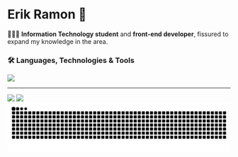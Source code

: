 <h1 >Erik Ramon 🚀</h1>

👨🏻‍💻 **Information Technology student** and **front-end developer**, fissured to expand my knowledge in the area.



### 🛠️ Languages, Technologies & Tools

<div style="display: flex">
  <img src="https://skillicons.dev/icons?i=react,javascript,html,css,java,arduino,vscode,git,github" />
</div>

---

<div align="left">
  <img height="180em" src="https://github-readme-stats.vercel.app/api?username=Erik3331&theme=omni&show_icons=true&hide_border=false&count_private=true" />
  <img height="180em" src="https://github-readme-stats.vercel.app/api/top-langs/?username=Erik3331&theme=omni&show_icons=true&hide_border=false&layout=compact" />
</div>



<picture align="center">
  <source media="(prefers-color-scheme: dark)" srcset="https://raw.githubusercontent.com/Erik3331/Erik3331/output/github-contribution-grid-snake-dark.svg">
  <source media="(prefers-color-scheme: light)" srcset="https://raw.githubusercontent.com/Erik3331/Erik3331/output/github-contribution-grid-snake-dark.svg">
  <img align="center" alt="github contribution grid snake animation" src="https://raw.githubusercontent.com/Erik3331/Erik3331/output/github-contribution-grid-snake.svg">
</picture>

